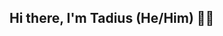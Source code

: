 ## Hi there, I'm Tadius (He/Him) 👋🏾

<!--
**tadiusfrank2001/tadiusfrank2001** is a ✨ _special_ ✨ repository because its `README.md` (this file) appears on your GitHub profile.

👨🏾‍🎓 I’m studying Computer Science and Linguistics @ Pomona College [Computer Science](https://www.pomona.edu/academics/departments/computer-science) <br/>
👨🏾‍💻 Aspiring Software Developer, intrested in Data Engineering, Data Science, Machine Learning, Security, and NLP
💭 Currently learning about Cloud Service Providers and Networking to earn my AWS Cloud Pratictioner Cert and Network Security+ Cert

-->
